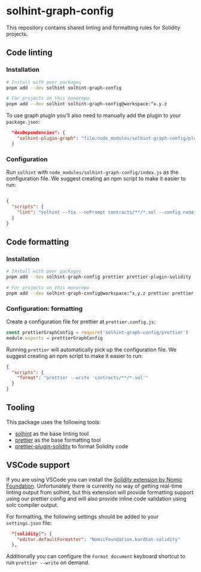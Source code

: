 # solhint-graph-config

This repository contains shared linting and formatting rules for Solidity projects.

## Code linting

### Installation

```bash
# Install with peer packages
pnpm add --dev solhint solhint-graph-config

# For projects on this monorepo
pnpm add --dev solhint solhint-graph-config@workspace:^x.y.z
```

To use graph plugin you'll also need to manually add the plugin to your `package.json`:
```json
  "devDependencies": {
    "solhint-plugin-graph": "file:node_modules/solhint-graph-config/plugin"
  }
```

### Configuration

Run `solhint` with `node_modules/solhint-graph-config/index.js` as the configuration file. We suggest creating an npm script to make it easier to run:

```json

{
  "scripts": {
    "lint": "solhint --fix --noPrompt contracts/**/*.sol --config node_modules/solhint-graph-config/index.js"
  }
}

```

## Code formatting

### Installation

```bash
# Install with peer packages
pnpm add --dev solhint-graph-config prettier prettier-plugin-solidity

# For projects on this monorepo
pnpm add --dev solhint-graph-config@workspace:^x.y.z prettier prettier-plugin-solidity
```


### Configuration: formatting

Create a configuration file for prettier at `prettier.config.js`:

```javascript
const prettierGraphConfig = require('solhint-graph-config/prettier')
module.exports = prettierGraphConfig
```

Running `prettier` will automatically pick up the configuration file. We suggest creating an npm script to make it easier to run:

```json
{
  "scripts": {
    "format": "prettier --write 'contracts/**/*.sol'"
  }
}
```

## Tooling

This package uses the following tools:
- [solhint](https://protofire.github.io/solhint/) as the base linting tool
- [prettier](https://prettier.io/) as the base formatting tool
- [prettier-plugin-solidity](https://github.com/prettier-solidity/prettier-plugin-solidity) to format Solidity code


## VSCode support

If you are using VSCode you can install the [Solidity extension by Nomic Foundation](https://marketplace.visualstudio.com/items?itemName=NomicFoundation.hardhat-solidity). Unfortunately there is currently no way of getting real-time linting output from solhint, but this extension will provide formatting support using our prettier config and will also provide inline code validation using solc compiler output.

For formatting, the following settings should be added to your `settings.json` file:
```json
  "[solidity]": {
    "editor.defaultFormatter": "NomicFoundation.hardhat-solidity"
  },
```

Additionally you can configure the `Format document` keyboard shortcut to run `prettier --write` on demand.